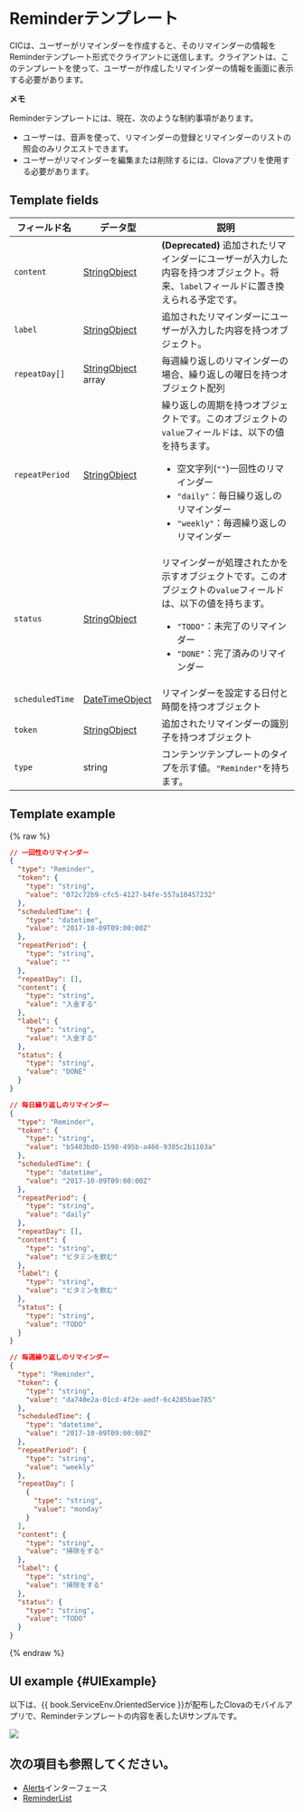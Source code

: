 # Reminderテンプレート
CICは、ユーザーがリマインダーを作成すると、そのリマインダーの情報をReminderテンプレート形式でクライアントに送信します。クライアントは、このテンプレートを使って、ユーザーが作成したリマインダーの情報を画面に表示する必要があります。

<div class="note">
<p><strong>メモ</strong></p>
<p>Reminderテンプレートには、現在、次のような制約事項があります。</p>
<ul>
  <li>ユーザーは、音声を使って、リマインダーの登録とリマインダーのリストの照会のみリクエストできます。</li>
  <li>ユーザーがリマインダーを編集または削除するには、Clovaアプリを使用する必要があります。</li>
</ul>
</div>

## Template fields

| フィールド名       | データ型    | 説明                     |
|---------------|---------|-----------------------------|
| `content`       | [StringObject](/CIC/References/ContentTemplates/Shared_Objects.md#StringObject)     | **(Deprecated)** 追加されたリマインダーにユーザーが入力した内容を持つオブジェクト。将来、`label`フィールドに置き換えられる予定です。 |
| `label`         | [StringObject](/CIC/References/ContentTemplates/Shared_Objects.md#StringObject)     | 追加されたリマインダーにユーザーが入力した内容を持つオブジェクト。 |
| `repeatDay[]`     | [StringObject](/CIC/References/ContentTemplates/Shared_Objects.md#StringObject) array | 毎週繰り返しのリマインダーの場合、繰り返しの曜日を持つオブジェクト配列 |
| `repeatPeriod`  | [StringObject](/CIC/References/ContentTemplates/Shared_Objects.md#StringObject)     | 繰り返しの周期を持つオブジェクトです。このオブジェクトの`value`フィールドは、以下の値を持ちます。<ul><li>空文字列(<code>""</code>)一回性のリマインダー</li><li><code>"daily"</code>：毎日繰り返しのリマインダー</li><li><code>"weekly"</code>：毎週繰り返しのリマインダー</li></ul> |
| `status`        | [StringObject](/CIC/References/ContentTemplates/Shared_Objects.md#StringObject)     | リマインダーが処理されたかを示すオブジェクトです。このオブジェクトの`value`フィールドは、以下の値を持ちます。<ul><li><code>"TODO"</code>：未完了のリマインダー</li><li><code>"DONE"</code>：完了済みのリマインダー</li></ul> |
| `scheduledTime` | [DateTimeObject](/CIC/References/ContentTemplates/Shared_Objects.md#DateTimeObject) | リマインダーを設定する日付と時間を持つオブジェクト      |
| `token`         | [StringObject](/CIC/References/ContentTemplates/Shared_Objects.md#StringObject)     | 追加されたリマインダーの識別子を持つオブジェクト  |
| `type`          | string                                                                              | コンテンツテンプレートのタイプを示す値。`"Reminder"`を持ちます。  |

## Template example

{% raw %}

```json
// 一回性のリマインダー
{
  "type": "Reminder",
  "token": {
    "type": "string",
    "value": "072c72b9-cfc5-4127-b4fe-557a10457232"
  },
  "scheduledTime": {
    "type": "datetime",
    "value": "2017-10-09T09:00:00Z"
  },
  "repeatPeriod": {
    "type": "string",
    "value": ""
  },
  "repeatDay": [],
  "content": {
    "type": "string",
    "value": "入金する"
  },
  "label": {
    "type": "string",
    "value": "入金する"
  },
  "status": {
    "type": "string",
    "value": "DONE"
  }
}

// 毎日繰り返しのリマインダー
{
  "type": "Reminder",
  "token": {
    "type": "string",
    "value": "b5403bd0-1598-495b-a466-9385c2b1103a"
  },
  "scheduledTime": {
    "type": "datetime",
    "value": "2017-10-09T09:00:00Z"
  },
  "repeatPeriod": {
    "type": "string",
    "value": "daily"
  },
  "repeatDay": [],
  "content": {
    "type": "string",
    "value": "ビタミンを飲む"
  },
  "label": {
    "type": "string",
    "value": "ビタミンを飲む"
  },
  "status": {
    "type": "string",
    "value": "TODO"
  }
}

// 毎週繰り返しのリマインダー
{
  "type": "Reminder",
  "token": {
    "type": "string",
    "value": "da740e2a-01cd-4f2e-aedf-6c4285bae785"
  },
  "scheduledTime": {
    "type": "datetime",
    "value": "2017-10-09T09:00:00Z"
  },
  "repeatPeriod": {
    "type": "string",
    "value": "weekly"
  },
  "repeatDay": [
    {
      "type": "string",
      "value": "monday"
    }
  ],
  "content": {
    "type": "string",
    "value": "掃除をする"
  },
  "label": {
    "type": "string",
    "value": "掃除をする"
  },
  "status": {
    "type": "string",
    "value": "TODO"
  }
}
```

{% endraw %}

## UI example {#UIExample}

以下は、{{ book.ServiceEnv.OrientedService }}が配布したClovaのモバイルアプリで、Reminderテンプレートの内容を表したUIサンプルです。

![](/CIC/Resources/Images/Content_Template-Reminder.png)

## 次の項目も参照してください。
* [Alerts](/CIC/References/CICInterface/Alerts.md)インターフェース
* [ReminderList](/CIC/References/ContentTemplates/ReminderList.md)
